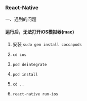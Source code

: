 ### React-Native

一、遇到的问题

#### 运行后，无法打开iOS模拟器(mac)

1. 安装 `sudo gem install cocoapods`

2. `cd ios`

3. `pod deintegrate`

4. `pod install`

5. `cd ..`

6. `react-native run-ios`